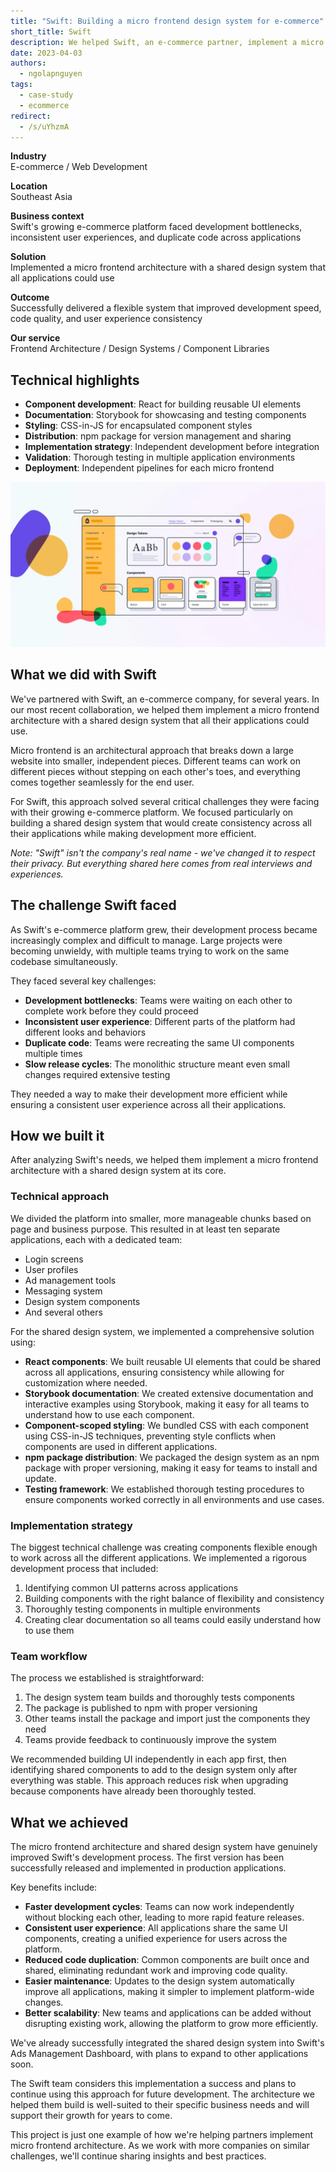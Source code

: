 ```yaml
---
title: "Swift: Building a micro frontend design system for e-commerce"
short_title: Swift
description: We helped Swift, an e-commerce partner, implement a micro frontend architecture with a shared design system that improved development efficiency and created a consistent user experience across multiple applications.
date: 2023-04-03
authors:
  - ngolapnguyen
tags:
  - case-study
  - ecommerce
redirect:
  - /s/uYhzmA
---
```


**Industry**\
E-commerce / Web Development

**Location**\
Southeast Asia

**Business context**\
Swift's growing e-commerce platform faced development bottlenecks, inconsistent user experiences, and duplicate code across applications

**Solution**\
Implemented a micro frontend architecture with a shared design system that all applications could use

**Outcome**\
Successfully delivered a flexible system that improved development speed, code quality, and user experience consistency

**Our service**\
Frontend Architecture / Design Systems / Component Libraries

## Technical highlights

- **Component development**: React for building reusable UI elements
- **Documentation**: Storybook for showcasing and testing components
- **Styling**: CSS-in-JS for encapsulated component styles
- **Distribution**: npm package for version management and sharing
- **Implementation strategy**: Independent development before integration
- **Validation**: Thorough testing in multiple application environments
- **Deployment**: Independent pipelines for each micro frontend

![Swift e-commerce design system](assets/swift-main.webp)

## What we did with Swift

We've partnered with Swift, an e-commerce company, for several years. In our most recent collaboration, we helped them implement a micro frontend architecture with a shared design system that all their applications could use.

Micro frontend is an architectural approach that breaks down a large website into smaller, independent pieces. Different teams can work on different pieces without stepping on each other's toes, and everything comes together seamlessly for the end user.

For Swift, this approach solved several critical challenges they were facing with their growing e-commerce platform. We focused particularly on building a shared design system that would create consistency across all their applications while making development more efficient.

_Note: "Swift" isn't the company's real name - we've changed it to respect their privacy. But everything shared here comes from real interviews and experiences._

## The challenge Swift faced

As Swift's e-commerce platform grew, their development process became increasingly complex and difficult to manage. Large projects were becoming unwieldy, with multiple teams trying to work on the same codebase simultaneously.

They faced several key challenges:

- **Development bottlenecks**: Teams were waiting on each other to complete work before they could proceed
- **Inconsistent user experience**: Different parts of the platform had different looks and behaviors
- **Duplicate code**: Teams were recreating the same UI components multiple times
- **Slow release cycles**: The monolithic structure meant even small changes required extensive testing

They needed a way to make their development more efficient while ensuring a consistent user experience across all their applications.

## How we built it

After analyzing Swift's needs, we helped them implement a micro frontend architecture with a shared design system at its core.

### Technical approach

We divided the platform into smaller, more manageable chunks based on page and business purpose. This resulted in at least ten separate applications, each with a dedicated team:

- Login screens
- User profiles
- Ad management tools
- Messaging system
- Design system components
- And several others

For the shared design system, we implemented a comprehensive solution using:

- **React components**: We built reusable UI elements that could be shared across all applications, ensuring consistency while allowing for customization where needed.
- **Storybook documentation**: We created extensive documentation and interactive examples using Storybook, making it easy for all teams to understand how to use each component.
- **Component-scoped styling**: We bundled CSS with each component using CSS-in-JS techniques, preventing style conflicts when components are used in different applications.
- **npm package distribution**: We packaged the design system as an npm package with proper versioning, making it easy for teams to install and update.
- **Testing framework**: We established thorough testing procedures to ensure components worked correctly in all environments and use cases.

### Implementation strategy

The biggest technical challenge was creating components flexible enough to work across all the different applications. We implemented a rigorous development process that included:

1. Identifying common UI patterns across applications
2. Building components with the right balance of flexibility and consistency
3. Thoroughly testing components in multiple environments
4. Creating clear documentation so all teams could easily understand how to use them

### Team workflow

The process we established is straightforward:

1. The design system team builds and thoroughly tests components
2. The package is published to npm with proper versioning
3. Other teams install the package and import just the components they need
4. Teams provide feedback to continuously improve the system

We recommended building UI independently in each app first, then identifying shared components to add to the design system only after everything was stable. This approach reduces risk when upgrading because components have already been thoroughly tested.

## What we achieved

The micro frontend architecture and shared design system have genuinely improved Swift's development process. The first version has been successfully released and implemented in production applications.

Key benefits include:

- **Faster development cycles**: Teams can now work independently without blocking each other, leading to more rapid feature releases.
- **Consistent user experience**: All applications share the same UI components, creating a unified experience for users across the platform.
- **Reduced code duplication**: Common components are built once and shared, eliminating redundant work and improving code quality.
- **Easier maintenance**: Updates to the design system automatically improve all applications, making it simpler to implement platform-wide changes.
- **Better scalability**: New teams and applications can be added without disrupting existing work, allowing the platform to grow more efficiently.

We've already successfully integrated the shared design system into Swift's Ads Management Dashboard, with plans to expand to other applications soon.

The Swift team considers this implementation a success and plans to continue using this approach for future development. The architecture we helped them build is well-suited to their specific business needs and will support their growth for years to come.

This project is just one example of how we're helping partners implement micro frontend architecture. As we work with more companies on similar challenges, we'll continue sharing insights and best practices.
